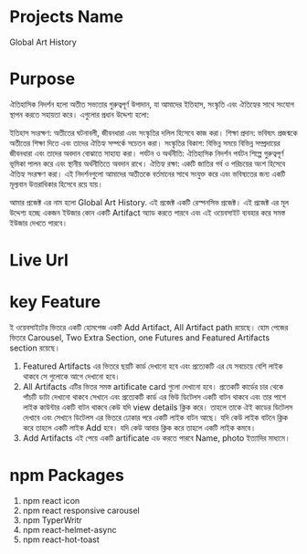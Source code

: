 # Projects Name 
 Global Art History
# Purpose
ঐতিহাসিক নিদর্শন হলো অতীত সভ্যতার গুরুত্বপূর্ণ উপাদান, যা আমাদের ইতিহাস, সংস্কৃতি এবং ঐতিহ্যের সাথে সংযোগ স্থাপন করতে সহায়তা করে। এগুলোর প্রধান উদ্দেশ্য হলো:

ইতিহাস সংরক্ষণ: অতীতের ঘটনাবলী, জীবনধারা এবং সংস্কৃতির দলিল হিসেবে কাজ করা।
শিক্ষা প্রদান: ভবিষ্যৎ প্রজন্মকে অতীতের শিক্ষা দিতে এবং তাদের ঐতিহ্য সম্পর্কে সচেতন করা।
সংস্কৃতির বিকাশ: বিভিন্ন সময়ে বিভিন্ন সম্প্রদায়ের জীবনধারা এবং তাদের অবদান বোঝাতে সাহায্য করা।
পর্যটন ও অর্থনীতি: ঐতিহাসিক নিদর্শন পর্যটন শিল্পে গুরুত্বপূর্ণ ভূমিকা পালন করে এবং স্থানীয় অর্থনীতিতে অবদান রাখে।
ঐতিহ্য রক্ষা: একটি জাতির গর্ব ও পরিচয়ের অংশ হিসেবে ঐতিহ্য সংরক্ষণ করা।
এই নিদর্শনগুলো আমাদের অতীতকে বর্তমানের সাথে সংযুক্ত করে এবং ভবিষ্যতের জন্য একটি মূল্যবান উত্তরাধিকার হিসেবে রয়ে যায়।

আমার প্রজেক্ট এর নাম হলো Global Art History. এই প্রজেক্ট  একটি রেস্পনসিভ প্রজেক্ট। এই প্রজেক্ট এর মূল উদ্দেশ্য হচ্ছে একজন ইউজার কোন একটি Artifact অ্যাড করতে পারবে এবং এই ওয়েবসাইট ব্যবহার করে সমস্ত ইউজার দেখতে পারবে।
# Live Url

# key Feature
ই ওয়েবসাইটের ভিতরে একটি হোমপেজ একটি Add Artifact, All Artifact path রয়েছে। হোম পেজের ভিতরে Carousel, Two Extra Section, one Futures and Featured Artifacts section রয়েছে।
1. Featured Artifacts এর ভিতরে ছয়টি কার্ড দেখানো হবে এবং প্রত্যেকটি এর যে সবচেয়ে বেশি লাইক থাকবে সে গুলোকে  আগে দেখানো হবে।
2. All Artifacts এটির ভিতর সমস্ত artificate card গুলো দেখানো হবে। প্রতেকটি কার্ডের চার থেকে পাঁচটি ডাটা দেখানো থাকবে সেখানে এবং প্রত্যেকটি কার্ড এর ভিউ ডিটেলস একটি বাটন থাকবে এবং তার পাশে লাইক কাউন্টার একটি বাটন থাকবে কেউ যদি view details ক্লিক করে। তাহলে তাকে ঐই কাডের ডিটেলস দেখাবে এবং সেখানে ডিটেলস এর ভিতরে ঢোকার পরে একটি লাইক বাটন আছে।  যদি কেউ লাইক বাটনে ক্লিক করে তাহলে একটি লাইক Add হবে।  যদি কেউ আবার ক্লিক করে তাহলে একটি লাইক কমবে।
3. Add Artifacts এই পেয়ে একটি artificate এড করতে পারবে Name, photo ইত্যাদির মাধ্যমে।
# npm Packages 
1. npm react icon
2. npm react responsive carousel
3. npm TyperWritr
4. npm react-helmet-async
5. npm react-hot-toast